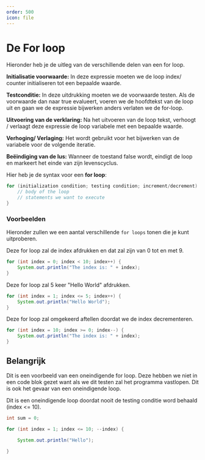 ```yaml
---
order: 500
icon: file
---
```

# De For loop

Hieronder heb je de uitleg van de verschillende delen van een for loop.

**Initialisatie voorwaarde:** In deze expressie moeten we de loop index/ counter initialiseren tot een bepaalde waarde.

**Testconditie:** In deze uitdrukking moeten we de voorwaarde testen. Als de voorwaarde dan naar true evalueert, voeren we de hoofdtekst van de loop uit en gaan we de expressie bijwerken anders verlaten we de for-loop.

**Uitvoering van de verklaring:** Na het uitvoeren van de loop tekst, verhoogt / verlaagt deze expressie de loop variabele met een bepaalde waarde.

**Verhoging/ Verlaging:** Het wordt gebruikt voor het bijwerken van de variabele voor de volgende iteratie.

**Beëindiging van de lus:** Wanneer de toestand false wordt, eindigt de loop en markeert het einde van zijn levenscyclus.

Hier heb je de syntax voor een **for loop**:

```java
for (initialization condition; testing condition; increment/decrement) {
    // body of the loop
    // statements we want to execute
}
```

### Voorbeelden

Hieronder zullen we een aantal verschillende `for loops` tonen die je kunt uitproberen.

Deze for loop zal de index afdrukken en dat zal zijn van 0 tot en met 9.

```java
for (int index = 0; index < 10; index++) {
    System.out.println("The index is: " + index);
}
```

Deze for loop zal 5 keer "Hello World" afdrukken.

```java
for (int index = 1; index <= 5; index++) {
    System.out.println("Hello World");
}
```

<div style='page-break-after: always;'></div>

Deze for loop zal omgekeerd aftellen doordat we de index decrementeren.

```java
for (int index = 10; index >= 0; index--) {
    System.out.println("The index is: " + index); 
}
```

## Belangrijk

Dit is een voorbeeld van een oneindigende for loop. Deze hebben we niet in een code blok gezet want als we dit testen zal het programma vastlopen. Dit is ook het gevaar van een oneindigende loop.

Dit is een oneindigende loop doordat nooit de testing conditie word behaald (index <= 10).

```java
int sum = 0;

for (int index = 1; index <= 10; --index) {

    System.out.println("Hello");

}
```
